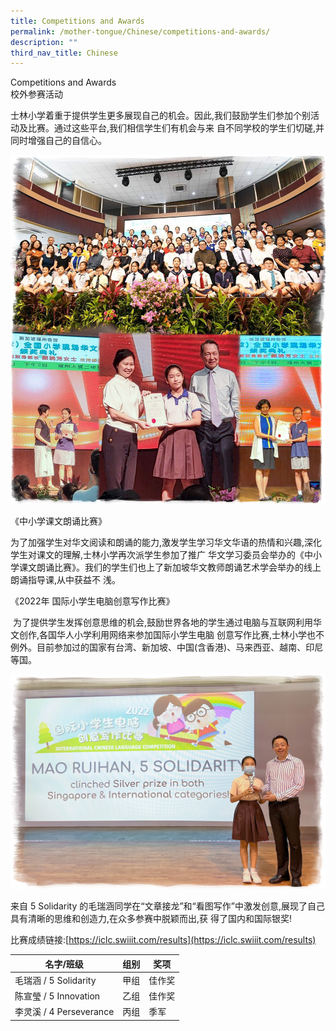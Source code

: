 ```yaml
---
title: Competitions and Awards
permalink: /mother-tongue/Chinese/competitions-and-awards/
description: ""
third_nav_title: Chinese
---
```

Competitions and Awards <br>
校外参赛活动

士林小学着重于提供学生更多展现自己的机会。因此,我们鼓励学生们参加个别活动及比赛。通过这些平台,我们相信学生们有机会与来 自不同学校的学生们切磋,并同时增强自己的自信心。

![](/images/Mother%20Tongue/Competitions%20and%20Awards/B%20Collage%2002.jpg)

《中小学课文朗诵比赛》

为了加强学生对华文阅读和朗诵的能力,激发学生学习华文华语的热情和兴趣,深化学生对课文的理解,士林小学再次派学生参加了推广 华文学习委员会举办的《中小学课文朗诵比赛》。我们的学生们也上了新加坡华文教师朗诵艺术学会举办的线上朗诵指导课,从中获益不 浅。
         
《2022年 国际小学生电脑创意写作比赛》

 为了提供学生发挥创意思维的机会,鼓励世界各地的学生通过电脑与互联网利用华文创作,各国华人小学利用网络来参加国际小学生电脑 创意写作比赛,士林小学也不例外。目前参加过的国家有台湾、新加坡、中国(含香港)、马来西亚、越南、印尼等国。

![](/images/Mother%20Tongue/Competitions%20and%20Awards/A-Mao%20Ruihan-edited02.jpg)

来自 5 Solidarity 的毛瑞涵同学在“文章接龙”和“看图写作”中激发创意,展现了自己具有清晰的思维和创造力,在众多参赛中脱颖而出,获 得了国内和国际银奖!

比赛成绩链接:[https://iclc.swiiit.com/results](https://iclc.swiiit.com/results)



| 名字/班级 | 组别 | 奖项 | 
| -------- | -------- | -------- |
| 毛瑞涵 / 5 Solidarity     | 甲组     | 佳作奖     |
| 陈宣瑩 / 5 Innovation    | 乙组     | 佳作奖     |
| 李灵溪 / 4 Perseverance    | 丙组     | 季军     |

